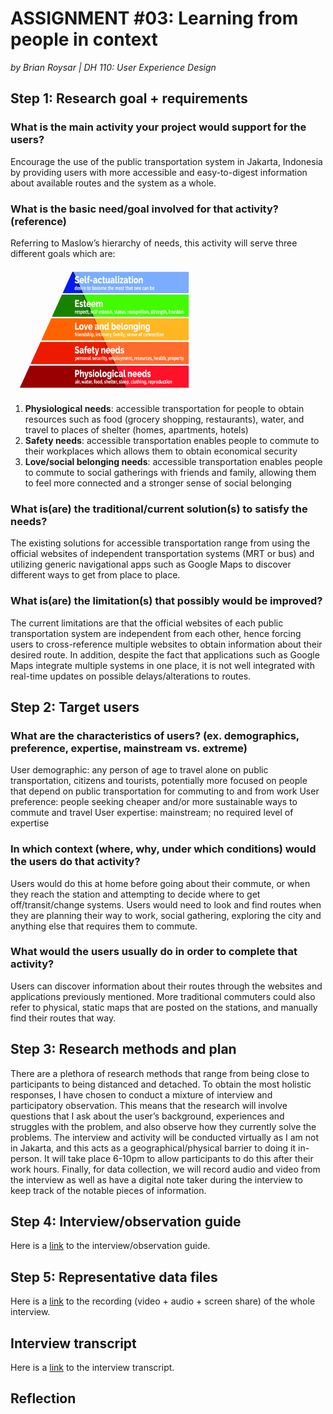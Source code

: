 # ASSIGNMENT #03: Learning from people in context
_by Brian Roysar | DH 110: User Experience Design_

## Step 1: Research goal + requirements

### **What is the main activity your project would support for the users?**

Encourage the use of the public transportation system in Jakarta, Indonesia by providing users with more accessible and easy-to-digest information about available routes and the system as a whole. 

### **What is the basic need/goal involved for that activity? (reference)**
Referring to Maslow’s hierarchy of needs, this activity will serve three different goals which are:

<img src="./images/maslow.jpeg" width="300" height="200"/>

1. **Physiological needs**: accessible transportation for people to obtain resources such as food (grocery shopping, restaurants), water, and travel to places of shelter (homes, apartments, hotels)
2. **Safety needs**: accessible transportation enables people to commute to their workplaces which allows them to obtain economical security
3. **Love/social belonging needs**: accessible transportation enables people to commute to social gatherings with friends and family, allowing them to feel more connected and a stronger sense of social belonging

### **What is(are) the traditional/current solution(s) to satisfy the needs?**
The existing solutions for accessible transportation range from using the official websites of independent transportation systems (MRT or bus) and utilizing generic navigational apps such as Google Maps to discover different ways to get from place to place. 

### **What is(are) the limitation(s) that possibly would be improved?**
The current limitations are that the official websites of each public transportation system are independent from each other, hence forcing users to cross-reference multiple websites to obtain information about their desired route. In addition, despite the fact that applications such as Google Maps integrate multiple systems in one place, it is not well integrated with real-time updates on possible delays/alterations to routes.


## Step 2: Target users

### **What are the characteristics of users? (ex. demographics, preference, expertise, mainstream vs. extreme)**

User demographic: any person of age to travel alone on public transportation, citizens and tourists, potentially more focused on people that depend on public transportation for commuting to and from work
User preference: people seeking cheaper and/or more sustainable ways to commute and travel
User expertise: mainstream; no required level of expertise


### **In which context (where, why, under which conditions) would the users do that activity?**
Users would do this at home before going about their commute, or when they reach the station and attempting to decide where to get off/transit/change systems. Users would need to look and find routes when they are planning their way to work, social gathering, exploring the city and anything else that requires them to commute.

### **What would the users usually do in order to complete that activity?** 
Users can discover information about their routes through the websites and applications previously mentioned. More traditional commuters could also refer to physical, static maps that are posted on the stations, and manually find their routes that way. 

## Step 3: Research methods and plan
There are a plethora of research methods that range from being close to participants to being distanced and detached. To obtain the most holistic responses, I have chosen to conduct a mixture of interview and participatory observation. This means that the research will involve questions that I ask about the user’s background, experiences and struggles with the problem, and also observe how they currently solve the problems. The interview and activity will be conducted virtually as I am not in Jakarta, and this acts as a geographical/physical barrier to doing it in-person. It will take place 6-10pm to allow participants to do this after their work hours. Finally, for data collection, we will record audio and video from the interview as well as have a digital note taker during the interview to keep track of the notable pieces of information.

## Step 4: Interview/observation guide
Here is a [link](https://docs.google.com/document/d/1ws12eqgx5XDZ3clfp4RJtvsXS-oeV_v39y5L26bLp_I/edit?usp=sharing) to the interview/observation guide. 

## Step 5: Representative data files
Here is a [link](https://drive.google.com/file/d/10h-nS0IAd55L-QphAqdsUU9q8kBk52Yo/view?usp=sharing) to the recording (video + audio + screen share) of the whole interview.

## Interview transcript
Here is a [link](https://docs.google.com/document/d/1mpoF0uNg6VjHPvriPHhkupKCanX_Y1D7GH_tOspPIco/edit?usp=sharing) to the interview transcript.

## Reflection
